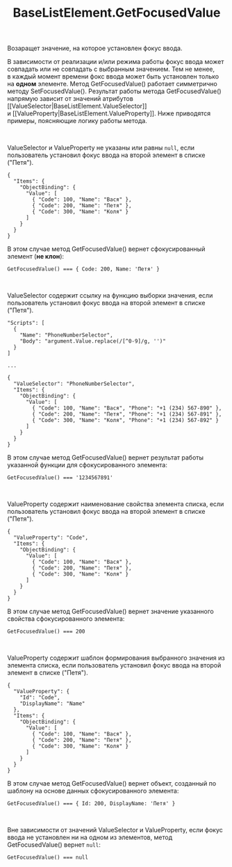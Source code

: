 ﻿---
layout: default
title: BaseListElement.GetFocusedValue
position: 12
categories: 
tags: 
---

Возаращет значение, на которое установлен фокус ввода.

В зависимости от реализации и/или режима работы фокус ввода может совпадать или не совпадать с выбранным значением. Тем не менее, в каждый момент времени фокс ввода может быть установлен только на **одном** элементе. Метод GetFocusedValue() работает симметрично методу SetFocusedValue(). Результат работы метода GetFocusedValue() напрямую зависит от значений атрибутов [[ValueSelector|BaseListElement.ValueSelector]] и [[ValueProperty|BaseListElement.ValueProperty]]. Ниже приводятся примеры, поясняющие логику работы метода.

   

ValueSelector и ValueProperty не указаны или равны `null`, если пользователь установил фокус ввода на второй элемент в списке ("Петя").

```
{
  "Items": {
    "ObjectBinding": {
      "Value": [
        { "Code": 100, "Name": "Вася" },
        { "Code": 200, "Name": "Петя" },
        { "Code": 300, "Name": "Коля" }
      ]
    }
  }
}
```

В этом случае метод GetFocusedValue() вернет сфокусированный элемент (**не клон**):

```
GetFocusedValue() === { Code: 200, Name: 'Петя' }
```

   

ValueSelector содержит ссылку на функцию выборки значения, если пользователь установил фокус ввода на второй элемент в списке ("Петя").

```
"Scripts": [
  {
    "Name": "PhoneNumberSelector",
    "Body": "argument.Value.replace(/[^0-9]/g, '')"
  }
]
   
...
   
{
  "ValueSelector": "PhoneNumberSelector",
  "Items": {
    "ObjectBinding": {
      "Value": [
        { "Code": 100, "Name": "Вася", "Phone": "+1 (234) 567-890" },
        { "Code": 200, "Name": "Петя", "Phone": "+1 (234) 567-891" },
        { "Code": 300, "Name": "Коля", "Phone": "+1 (234) 567-892" }
      ]
    }
  }
}
```

В этом случае метод GetFocusedValue() вернет результат работы указанной функции для сфокусированного элемента:

```
GetFocusedValue() === '1234567891'
```

   

ValueProperty содержит наименование свойства элемента списка, если пользователь установил фокус ввода на второй элемент в списке ("Петя").

```
{
  "ValueProperty": "Code",
  "Items": {
    "ObjectBinding": {
      "Value": [
        { "Code": 100, "Name": "Вася" },
        { "Code": 200, "Name": "Петя" },
        { "Code": 300, "Name": "Коля" }
      ]
    }
  }
}
```

В этом случае метод GetFocusedValue() вернет значение указанного свойства сфокусированного элемента:

```
GetFocusedValue() === 200
```

   

ValueProperty содержит шаблон формирования выбранного значения из элемента списка, если пользователь установил фокус ввода на второй элемент в списке ("Петя").

```
{
  "ValueProperty": {
    "Id": "Code",
    "DisplayName": "Name"
  },
  "Items": {
    "ObjectBinding": {
      "Value": [
        { "Code": 100, "Name": "Вася" },
        { "Code": 200, "Name": "Петя" },
        { "Code": 300, "Name": "Коля" }
      ]
    }
  }
}
```

В этом случае метод GetFocusedValue() вернет объект, созданный по шаблону на основе данных сфокусированного элемента:

```
GetFocusedValue() === { Id: 200, DisplayName: 'Петя' }
```

   

Вне зависимости от значений ValueSelector и ValueProperty, если фокус ввода не установлен ни на одном из элементов, метод GetFocusedValue() вернет `null`:

```
GetFocusedValue() === null
```

 

 

